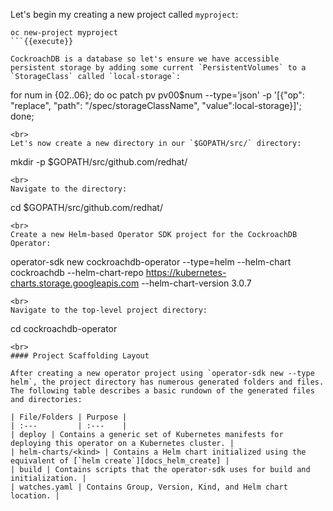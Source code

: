 Let's begin my creating a new project called `myproject`:

```
oc new-project myproject
```{{execute}}

CockroachDB is a database so let's ensure we have accessible persistent storage by adding some current `PersistentVolumes` to a `StorageClass` called `local-storage`:

```
for num in {02..06}; do oc patch pv pv00$num --type='json' -p '[{"op": "replace", "path": "/spec/storageClassName", "value":local-storage}]'; done;
```{{execute}}
<br>
Let's now create a new directory in our `$GOPATH/src/` directory:

```
mkdir -p $GOPATH/src/github.com/redhat/
```{{execute}}
<br>
Navigate to the directory:

```
cd $GOPATH/src/github.com/redhat/
```{{execute}}
<br>
Create a new Helm-based Operator SDK project for the CockroachDB Operator:

```
operator-sdk new cockroachdb-operator --type=helm --helm-chart cockroachdb --helm-chart-repo https://kubernetes-charts.storage.googleapis.com --helm-chart-version 3.0.7
```{{execute}}
<br>
Navigate to the top-level project directory:

```
cd cockroachdb-operator
```{{execute}}
<br>
#### Project Scaffolding Layout

After creating a new operator project using `operator-sdk new --type helm`, the project directory has numerous generated folders and files. The following table describes a basic rundown of the generated files and directories:

| File/Folders | Purpose |
| :---         | :---    |
| deploy | Contains a generic set of Kubernetes manifests for deploying this operator on a Kubernetes cluster. |
| helm-charts/<kind> | Contains a Helm chart initialized using the equivalent of [`helm create`][docs_helm_create] |
| build | Contains scripts that the operator-sdk uses for build and initialization. |
| watches.yaml | Contains Group, Version, Kind, and Helm chart location. |
